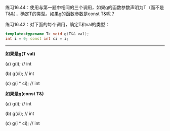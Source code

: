 练习16.44：使用与第一题中相同的三个调用，如果g的函数参数声明为T（而不是T&&），确定T的类型。如果g的函数参数是const T&呢？

练习16.42：对下面的每个调用，确定T和val的类型：

```c++
template<typename T> void g(T&& val);
int i = 0; const int ci = i;
```

---

**如果是g(T val)**

(a) g(i);			// int

(b) g(ci);			// int

(c) g(i * ci);		// int

**如果是g(const T&)**

(a) g(i);			// int

(b) g(ci);			// int

(c) g(i * ci);		// int
